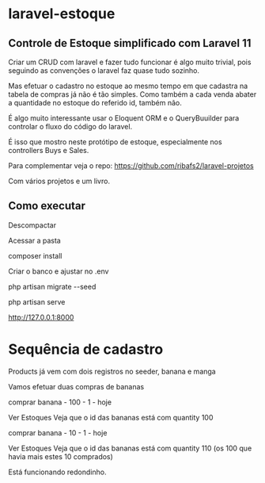 # laravel-estoque

## Controle de Estoque simplificado com Laravel 11

Criar um CRUD com laravel e fazer tudo funcionar é algo muito trivial, pois seguindo as convenções o  laravel faz quase tudo sozinho.

Mas efetuar o cadastro no estoque ao mesmo tempo em que cadastra na tabela de compras já não é tão simples. Como também a cada venda abater a quantidade no estoque do referido id, também não. 

É algo muito interessante usar o Eloquent ORM e o QueryBuuilder para controlar o fluxo do código do laravel.

É isso que mostro neste protótipo de estoque, especialmente nos controllers Buys e Sales.

Para complementar veja o repo:
https://github.com/ribafs2/laravel-projetos

Com vários projetos e um livro.


## Como executar

Descompactar

Acessar a pasta

composer install

Criar o banco e ajustar no .env

php artisan migrate --seed

php artisan serve

http://127.0.0.1:8000


# Sequência de cadastro

Products já vem com dois  registros no seeder, banana e manga

Vamos efetuar duas compras de bananas

comprar
	banana - 100 - 1 - hoje

Ver Estoques
	Veja que o id das bananas está com quantity 100
	
comprar	
	banana - 10 - 1 - hoje

Ver Estoques
	Veja que o id das bananas está com quantity 110 (os 100 que havia mais estes 10 comprados)
	
Está funcionando redondinho.	

